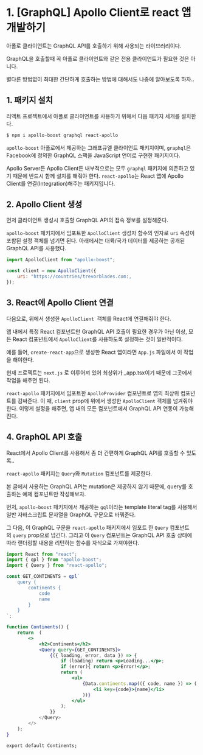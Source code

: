 # 1. [GraphQL] Apollo Client로 react 앱 개발하기

아폴로 클라이언트는 GraphQL API를 호출하기 위해 사용되는 라이브러리이다. 

GraphQL을 호출할때 꼭 아폴로 클라이언트와 같은 전용 클라이언트가 필요한 것은 아니다.

별다른 방법없이 최대한 간단하게 호출하는 방법에 대해서도 나중에 알아보도록 하자..

## 1. 패키지 설치

리액트 프로젝트에서 아폴로 클라이언트를 사용하기 위해서 다음 패키지 세개를 설치한다.

```jsx
$ npm i apollo-boost graphql react-apollo
```

`apollo-boost`  아폴로에서 제공하는 그래프큐엘 클라이언트 패키지이며, `graphql`은 Facebook에 정의한 GraphQL 스팩을 JavaScript 언어로 구현한 패키지이다. 

Apollo Server든 Apollo Client든 내부적으로는 모두 `graphql` 패키지에 의존하고 있기 때문에 반드시 함께 설치를 해줘야 한다. `react-apollo`는 React 앱에 Apollo Client를 연결(Integration)해주는 패키지입니다.

## 2. Apollo Client 생성

먼저 클라이언트 생성시 호출할 GraphQL API의 접속 정보를 설정해준다.

`apollo-boost` 패키지에서 임포트한 `ApolloClient` 생성자 함수의 인자로 `uri` 속성이 포함된 설정 객체를 넘기면 된다. 아래에서는 대륙/국가 데이터를 제공하는 공개된 GraphQL API를 사용했다.

```jsx
import ApolloClient from "apollo-boost";

const client = new ApolloClient({
	uri: "https://countries/trevorblades.com:,
});
```

## 3. React에 Apollo Client 연결

다음으로, 위에서 생성한 `ApolloClient`  객체를 React에 연결해줘야 한다. 

앱 내에서 특정 React 컴포넌트만 GraphQL API 호출이 필요한 경우가 아닌 이상, 모든 React 컴포넌트에서 `ApolloClient`를 사용하도록 설정하는 것이 일반적이다. 

예를 들어, `create-react-app`으로 생성한 React 앱이라면 `App.js` 파일에서 이 작업을 해야한다.

현재 프로젝트는 `next.js` 로 이루어져 있어 최상위가 _app.tsx이기 때문에 그곳에서 작업을 해주면 된다.

`react-apollo` 패키지에서 임포트한 `ApolloProvider` 컴포넌트로 앱의 최상위 컴포넌트를 감싸준다. 이 때, `client` prop에 위에서 생성한 `ApolloClient` 객체를 넘겨줘야 한다. 이렇게 설정을 해주면, 앱 내의 모든 컴포넌트에서 GraphQL API 연동이 가능해진다.

## 4. GraphQL API 호출

React에서 Apollo Client를 사용해서 좀 더 간편하게 GraphQL API를 호출할 수 있도록..

`react-apollo` 패키지는 `Query`와 `Mutation` 컴포넌트를 제공한다. 

본 글에서 사용하는 GraphQL API는 mutation은 제공하지 않기 때문에, query를 호출하는 예제 컴포넌트만 작성해보자.

먼저, `apollo-boost` 패키지에서 제공하는 `gql`이라는 template literal tag를 사용해서 일반 자바스크립트 문자열을 GraphQL 구문으로 바꿔준다. 

그 다음, 이 GraphQL 구문을 `react-apollo` 패키지에서 임포트 한 `Query` 컴포넌트의 `query` prop으로 넘긴다. 그리고 이 `Query` 컴포넌트는 GraphQL API 호출 상태에 따라 랜더링할 내용을 리턴하는 함수를 자식으로 가져야한다.

```jsx
import React from "react";
import { qpl } from "apollo-boost";
import { Query } from "react-apollo";

const GET_CONTINENTS = qpl`
	query {
		continents {
			code
			name
		}
	}
`;

function Continents() {
	return  (
		<>
			<h2>Continents</h2>
			<Query query={GET_CONTINENTS}>
				{({ loading, error, data }) => {
					if (loading) return <p>Loading...</p>;
					if (error){ return <p>Error!</p>;
					return (
						<ul>
							{Data.continents.map(({ code, name }) => (
								<li key={code}>{name}</li>
							))}
						</ul>
					);
				}}
			</Query>
		</>
	);
}

export default Continents;
```